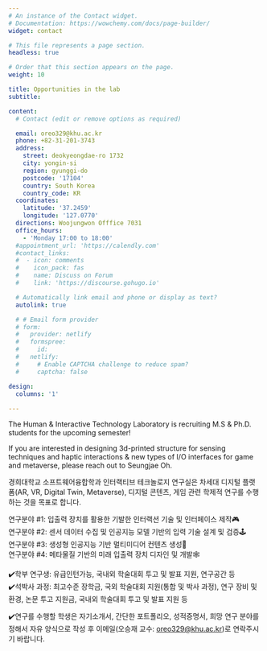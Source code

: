 ```yaml
---
# An instance of the Contact widget.
# Documentation: https://wowchemy.com/docs/page-builder/
widget: contact

# This file represents a page section.
headless: true

# Order that this section appears on the page.
weight: 10

title: Opportunities in the lab
subtitle:

content:
  # Contact (edit or remove options as required)

  email: oreo329@khu.ac.kr
  phone: +82-31-201-3743
  address:
    street: deokyeongdae-ro 1732
    city: yongin-si
    region: gyunggi-do
    postcode: '17104'
    country: South Korea
    country_code: KR
  coordinates:
    latitude: '37.2459'
    longitude: '127.0770'
  directions: Woojungwon Offfice 7031
  office_hours:
    - 'Monday 17:00 to 18:00'
  #appointment_url: 'https://calendly.com'
  #contact_links:
  #  - icon: comments
  #    icon_pack: fas
  #    name: Discuss on Forum
  #    link: 'https://discourse.gohugo.io'

  # Automatically link email and phone or display as text?
  autolink: true

  # # Email form provider
  # form:
  #   provider: netlify
  #   formspree:
  #     id:
  #   netlify:
  #     # Enable CAPTCHA challenge to reduce spam?
  #     captcha: false

design:
  columns: '1'
  
---
```


The Human & Interactive Technology Laboratory is recruiting M.S & Ph.D. students for the upcoming semester! <br>

If you are interested in designing 3d-printed structure for sensing techniques and haptic interactions & new types of I/O interfaces for game and metaverse, please reach out to Seungjae Oh. 

경희대학교 소프트웨어융합학과 인터랙티브 테크놀로지 연구실은 차세대 디지털 플랫폼(AR, VR, Digital Twin, Metaverse), 디지털 콘텐츠, 게임 관련 학제적 연구를 수행하는 것을 목표로 합니다.

연구분야 #1: 입출력 장치를 활용한 기발한 인터랙션 기술 및 인터페이스 제작🎮<br>
연구분야 #2: 센서 데이터 수집 및 인공지능 모델 기반의 입력 기술 설계 및 검증🕹️<br>
연구분야 #3: 생성형 인공지능 기반 멀티미디어 컨텐츠 생성🎥<br>
연구분야 #4: 메타물질 기반의 미래 입출력 장치 디자인 및 개발🕸️<br>

✔️학부 연구생: 유급인턴가능, 국내외 학술대회 투고 및 발표 지원, 연구공간 등<br>
✔️석박사 과정: 최고수준 장학금, 국외 학술대회 지원(통합 및 박사 과정), 연구 장비 및 환경, 논문 투고 지원금, 국내외 학술대회 투고 및 발표 지원 등<br>

✔️연구를 수행할 학생은 자기소개서, 간단한 포트폴리오, 성적증명서, 희망 연구 분야를 정해서 자유 양식으로 작성 후 이메일(오승재 교수: oreo329@khu.ac.kr)로 연락주시기 바랍니다. 

